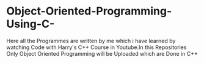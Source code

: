 # Object-Oriented-Programming-Using-C-
Here all the Programmes are written by me which i have learned by watching Code with Harry's C++ Course in Youtube.In this Repositories Only Object Oriented Programming will be Uploaded which are Done in C++

